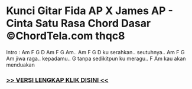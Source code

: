 
 # Kunci Gitar Fida AP X James AP - Cinta Satu Rasa Chord Dasar ©ChordTela.com thqc8


Intro : Am F G D Am F G Am.. Am F G D ku serahkan.. seutuhnya.. Am F G Am jiwa raga.. kepadamu.. G tanpa sedikitpun ku meragu.. F Am kau akan menduakan

###  <a href="https://shortlighzx.web.app?sq=Kunci Gitar Fida AP X James AP - Cinta Satu Rasa Chord Dasar ©ChordTela.com"> >> VERSI LENGKAP KLIK DISINI << </a>
